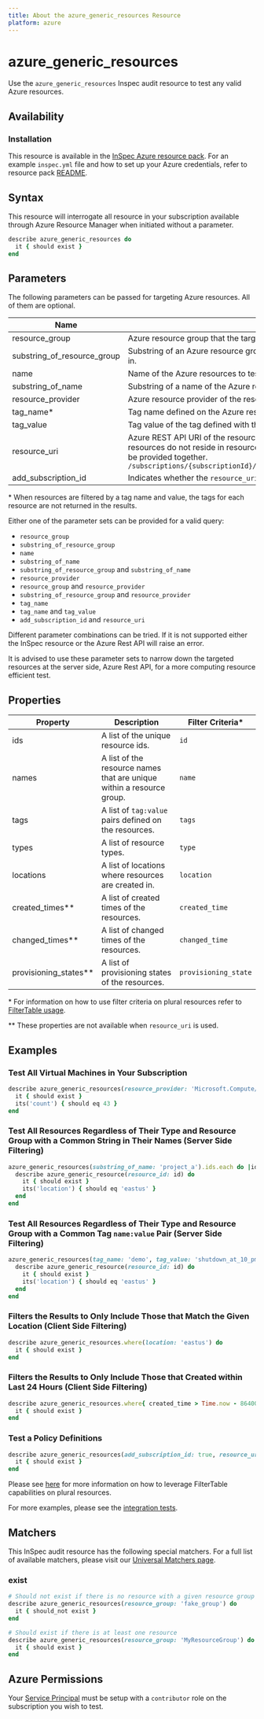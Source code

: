 ```yaml
---
title: About the azure_generic_resources Resource
platform: azure
---
```


# azure_generic_resources

Use the `azure_generic_resources` Inspec audit resource to test any valid Azure resources. 

## Availability

### Installation

This resource is available in the [InSpec Azure resource pack](https://github.com/inspec/inspec-azure). 
For an example `inspec.yml` file and how to set up your Azure credentials, refer to resource pack [README](../../README.md#Service-Principal).

## Syntax

This resource will interrogate all resource in your subscription available through Azure Resource Manager when initiated without a parameter.

```ruby
describe azure_generic_resources do
  it { should exist }
end
```

## Parameters

The following parameters can be passed for targeting Azure resources. 
All of them are optional. 

| Name                           | Description                                                                                                               | Example                             |
|--------------------------------|---------------------------------------------------------------------------------------------------------------------------|-------------------------------------|
| resource_group                 | Azure resource group that the targeted resources have been created in.                                                    | `MyResourceGroup`                   |
| substring_of_resource_group    | Substring of an Azure resource group name that the targeted resources have been created in.                               | `My`                                |
| name                           | Name of the Azure resources to test.                                                                                      | `MyVM`                              |
| substring_of_name              | Substring of a name of the Azure resources to test.                                                                       | `My  `                              |
| resource_provider              | Azure resource provider of the resources to be tested.                                                                    | `Microsoft.Compute/virtualMachines` |
| tag_name<superscript>*</superscript> | Tag name defined on the Azure resources.                                                                            | `name`                              |
| tag_value                      | Tag value of the tag defined with the `tag_name`.                                                                         | `external_linux`                    |
| resource_uri                   | Azure REST API URI of the resources to be tested. This parameter should be used when resources do not reside in resource groups. It requires `add_subscription_id` parameter to be provided together. `/subscriptions/{subscriptionId}/providers/Microsoft.Authorization/policyDefinitions/` |
| add_subscription_id            | Indicates whether the `resource_uri` contains the subscription id. `true` or `false` |

<superscript>*</superscript> When resources are filtered by a tag name and value, the tags for each resource are not returned in the results.

Either one of the parameter sets can be provided for a valid query:
- `resource_group`
- `substring_of_resource_group`
- `name`
- `substring_of_name`
- `substring_of_resource_group` and `substring_of_name`
- `resource_provider`
- `resource_group` and `resource_provider`
- `substring_of_resource_group` and `resource_provider`
- `tag_name`
- `tag_name` and `tag_value`
- `add_subscription_id` and `resource_uri`

Different parameter combinations can be tried. If it is not supported either the InSpec resource or the Azure Rest API will raise an error.

It is advised to use these parameter sets to narrow down the targeted resources at the server side, Azure Rest API, for a more computing resource efficient test.

## Properties

| Property  | Description | Filter Criteria<superscript>*</superscript> |
|-----------|-------------|-----------------|
| ids       | A list of the unique resource ids. | `id`| 
| names     | A list of the resource names that are unique within a resource group.| `name`| 
| tags      | A list of `tag:value` pairs defined on the resources. | `tags`| 
| types     | A list of resource types. | `type`| 
| locations | A list of locations where resources are created in. | `location`| 
| created_times<superscript>**</superscript> | A list of created times of the resources. | `created_time`| 
| changed_times<superscript>**</superscript> | A list of changed times of the resources. | `changed_time`|
| provisioning_states<superscript>**</superscript> | A list of provisioning states of the resources. | `provisioning_state`|

<superscript>*</superscript> For information on how to use filter criteria on plural resources refer to [FilterTable usage](https://github.com/inspec/inspec/blob/master/docs/dev/filtertable-usage.md#a-where-method-you-can-call-with-hash-params-with-loose-matching).

<superscript>**</superscript> These properties are not available when `resource_uri` is used.

## Examples

### Test All Virtual Machines in Your Subscription
```ruby
describe azure_generic_resources(resource_provider: 'Microsoft.Compute/virtualMachines') do
  it { should exist }
  its('count') { should eq 43 }
end
```
### Test All Resources Regardless of Their Type and Resource Group with a Common String in Their Names (Server Side Filtering)
```ruby
azure_generic_resources(substring_of_name: 'project_a').ids.each do |id|
  describe azure_generic_resource(resource_id: id) do
    it { should exist }
    its('location') { should eq 'eastus' }
  end
end
```    
### Test All Resources Regardless of Their Type and Resource Group with a Common Tag `name:value` Pair (Server Side Filtering)
```ruby
azure_generic_resources(tag_name: 'demo', tag_value: 'shutdown_at_10_pm').ids.each do |id| 
  describe azure_generic_resource(resource_id: id) do
    it { should exist }
    its('location') { should eq 'eastus' }
  end
end
```    
### Filters the Results to Only Include Those that Match the Given Location (Client Side Filtering)
```ruby
describe azure_generic_resources.where(location: 'eastus') do
  it { should exist }
end
```
### Filters the Results to Only Include Those that Created within Last 24 Hours (Client Side Filtering)
```ruby
describe azure_generic_resources.where{ created_time > Time.now - 86400 } do
  it { should exist }
end
```
### Test a Policy Definitions
```ruby
describe azure_generic_resources(add_subscription_id: true, resource_uri: 'providers/Microsoft.Authorization/policyDefinitions') do
  it { should exist }
end
```
Please see [here](https://github.com/inspec/inspec/blob/master/docs/dev/filtertable-usage.md) for more information on how to leverage FilterTable capabilities on plural resources. 

For more examples, please see the [integration tests](/test/integration/verify/controls/azure_generic_resources.rb).

## Matchers

This InSpec audit resource has the following special matchers. For a full list of available matchers, please visit our [Universal Matchers page](https://www.inspec.io/docs/reference/matchers/).

### exist
```ruby
# Should not exist if there is no resource with a given resource group
describe azure_generic_resources(resource_group: 'fake_group') do
  it { should_not exist }
end
```
```ruby
# Should exist if there is at least one resource
describe azure_generic_resources(resource_group: 'MyResourceGroup') do
  it { should exist }
end
```
## Azure Permissions

Your [Service Principal](https://docs.microsoft.com/en-us/azure/azure-resource-manager/resource-group-create-service-principal-portal) must be setup with a `contributor` role on the subscription you wish to test.

